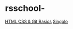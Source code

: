 # rsschool-
[HTML,CSS & Git Basics](https://Serg051977.github.io/rsschool-cv/index.html)
 [Singolo](https://serg051977.github.io/singolo/index.html)
